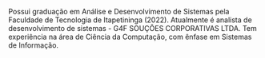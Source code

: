 Possui graduação em Análise e Desenvolvimento de Sistemas pela Faculdade de Tecnologia de Itapetininga (2022). Atualmente é analista de desenvolvimento de sistemas - G4F SOUÇÕES CORPORATIVAS LTDA. Tem experiência na área de Ciência da Computação, com ênfase em Sistemas de Informação.
